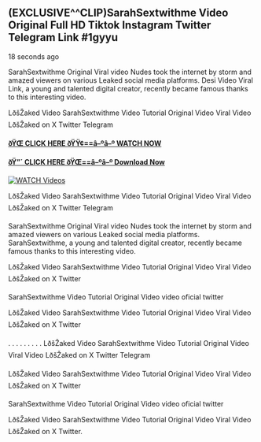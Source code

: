 ## (EXCLUSIVE^^CLIP)SarahSextwithme Video Original Full HD Tiktok Instagram Twitter Telegram Link #1gyyu

18 seconds ago

SarahSextwithme Original Viral video Nudes took the internet by storm and amazed viewers on various Leaked social media platforms. Desi Video Viral Link, a young and talented digital creator, recently became famous thanks to this interesting video.

LðšŽaked Video SarahSextwithme Video Tutorial Original Video Viral Video LðšŽaked on X Twitter Telegram

**[ðŸŒ CLICK HERE ðŸŸ¢==â–ºâ–º WATCH NOW](https://clips-mediaa.blogspot.com/2025/02/video-viral-download.html)**

**[ðŸ”´ CLICK HERE ðŸŒ==â–ºâ–º Download Now](https://clips-mediaa.blogspot.com/2025/02/video-viral-download.html)**

[![WATCH Videos](https://i.imgur.com/dJHk4Zq.gif)](https://clips-mediaa.blogspot.com/2025/02/video-viral-download.html)

LðšŽaked Video SarahSextwithme Video Tutorial Original Video Viral Video LðšŽaked on X Twitter Telegram

SarahSextwithme Original Viral video Nudes took the internet by storm and amazed viewers on various Leaked social media platforms. SarahSextwithme, a young and talented digital creator, recently became famous thanks to this interesting video.

LðšŽaked Video SarahSextwithme Video Tutorial Original Video Viral Video LðšŽaked on X Twitter

SarahSextwithme Video Tutorial Original Video video oficial twitter

LðšŽaked Video SarahSextwithme Video Tutorial Original Video Viral Video LðšŽaked on X Twitter

. . . . . . . . . LðšŽaked Video SarahSextwithme Video Tutorial Original Video Viral Video LðšŽaked on X Twitter Telegram

LðšŽaked Video SarahSextwithme Video Tutorial Original Video Viral Video LðšŽaked on X Twitter

SarahSextwithme Video Tutorial Original Video video oficial twitter

LðšŽaked Video SarahSextwithme Video Tutorial Original Video Viral Video LðšŽaked on X Twitter.